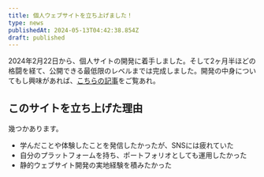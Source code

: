 ```yaml
---
title: 個人ウェブサイトを立ち上げました！
type: news
publishedAt: 2024-05-13T04:42:38.854Z
draft: published
---
```


2024年2月22日から、個人サイトの開発に着手しました。そして2ヶ月半ほどの格闘を経て、公開できる最低限のレベルまでは完成しました。開発の中身についてもし興味があれば、[こちらの記事](https://younagi.dev/ja/blog/astro-website)をご覧あれ。

## このサイトを立ち上げた理由

幾つかあります。

- 学んだことや体験したことを発信したかったが、SNSには疲れていた
- 自分のプラットフォームを持ち、ポートフォリオとしても運用したかった
- 静的ウェブサイト開発の実地経験を積みたかった
